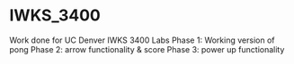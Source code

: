 # IWKS_3400
Work done for UC Denver IWKS 3400 Labs
Phase 1: Working version of pong
Phase 2: arrow functionality & score
Phase 3: power up functionality
